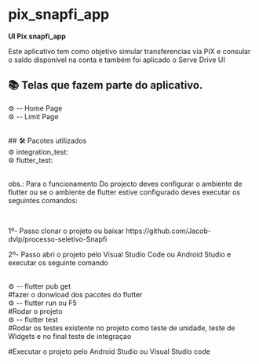 # pix_snapfi_app




<b>UI Pix snapfi_app  </b>   


<p> Este aplicativo  tem como objetivo  simular transferencias  via PIX  e consular o saldo disponivel na conta e também foi aplicado o Serve Drive UI</b>  </p>

## 📚 Telas que fazem parte do aplicativo.

 ⚙ -- Home Page <br>
 ⚙ -- Limit Page <br>

<br>
## 🛠 Pacotes utilizados <br>  
⚙ integration_test:  <br>
⚙ flutter_test: <br>

<br>

<p>  obs.: Para o funcionamento Do projecto deves configurar o ambiente de flutter ou se o ambiente de flutter estive configurado deves executar os seguintes comandos: <br> </p>
<br>

<p> 1º- Passo clonar o projeto ou baixar  https://github.com/Jacob-dvlp/processo-seletivo-Snapfi 

<p> 2º- Passo  abri o projeto pelo  Visual Studio Code ou Android Studio e executar os seguinte comando </p>
<br>
 ⚙ -- flutter pub get <br>
 #fazer o donwload dos pacotes do flutter <br>
 ⚙ -- flutter run ou F5 <br>
 #Rodar o projeto  <br>
 ⚙ -- flutter test <br>
 #Rodar os testes  existente no projeto como teste de unidade, teste de Widgets e no final teste de integraçao  <br>

 #Executar o projeto pelo Android Studio ou Visual Studio code <br>
 
 
 <br>
 



 
